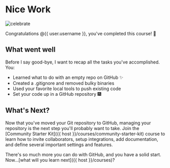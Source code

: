 # Nice Work

![celebrate](https://octodex.github.com/images/Professortocat_v2.png)

Congratulations @{{ user.username }}, you've completed this course! :tada:

## What went well

Before I say good-bye, I want to recap all the tasks you've accomplished. You:

- Learned what to do with an empty repo on GitHub :sparkles:
- Created a .gitignore and removed bulky binaries
- Used your favorite local tools to push existing code
- Set your code up in a GitHub repository :fireworks:

## What's Next?

Now that you've moved your Git repository to GitHub, managing your repository is the next step you'll probably want to take. Join the [Community Starter Kit]({{ host }}/courses/community-starter-kit) course to learn how to invite collaborators, setup integrations, add documentation, and define several important settings and features.

There's so much more you can do with GitHub, and you have a solid start. Now...[what will you learn next]({{ host }}/courses)?

